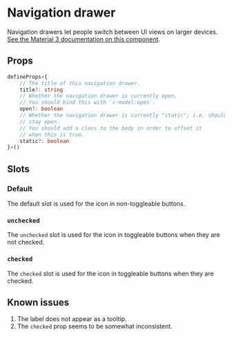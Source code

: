 # Navigation drawer

<script setup>
import { ref, reactive } from 'vue'
import Preview from '../Preview.vue'
import { HNavigationDrawer, HIconButton } from '../../src/'
import MenuIcon from '~icons/mdi/menu'

const open = ref(false)

const options = {
    static: {
        kind: 'bool',
        default: false,
        label: 'Static'
    }
}

</script>

<preview :options="options" v-slot="{ state }">
    <h-icon-button label="Open menu" @click="open = true">
        <menu-icon />
    </h-icon-button>
    <h-navigation-drawer v-model:open="open" title="Mail" :static="state.static">
    </h-navigation-drawer>
</preview>

Navigation drawers let people switch between UI views on larger devices.
[See the Material 3 documentation on this component][m3-nav-drawer].

[m3-nav-drawer]: https://m3.material.io/components/navigation-drawer/overview

## Props

```ts
defineProps<{
    // The title of this navigation drawer.
    title?: string
    // Whether the navigation drawer is currently open.
    // You should bind this with `v-model:open`.
    open?: boolean
    // Whether the navigation drawer is currently "static"; i.e. should
    // stay open.
    // You should add a class to the body in order to offset it
    // when this is true.
    static?: boolean
}>()
```

## Slots

### Default

The default slot is used for the icon in non-toggleable buttons.

### `unchecked`

The `unchecked` slot is used for the icon in toggleable buttons when they are
not checked.

### `checked`

The `checked` slot is used for the icon in toggleable buttons when they are
checked.

## Known issues

1. The label does not appear as a tooltip.
1. The `checked` prop seems to be somewhat inconsistent.
